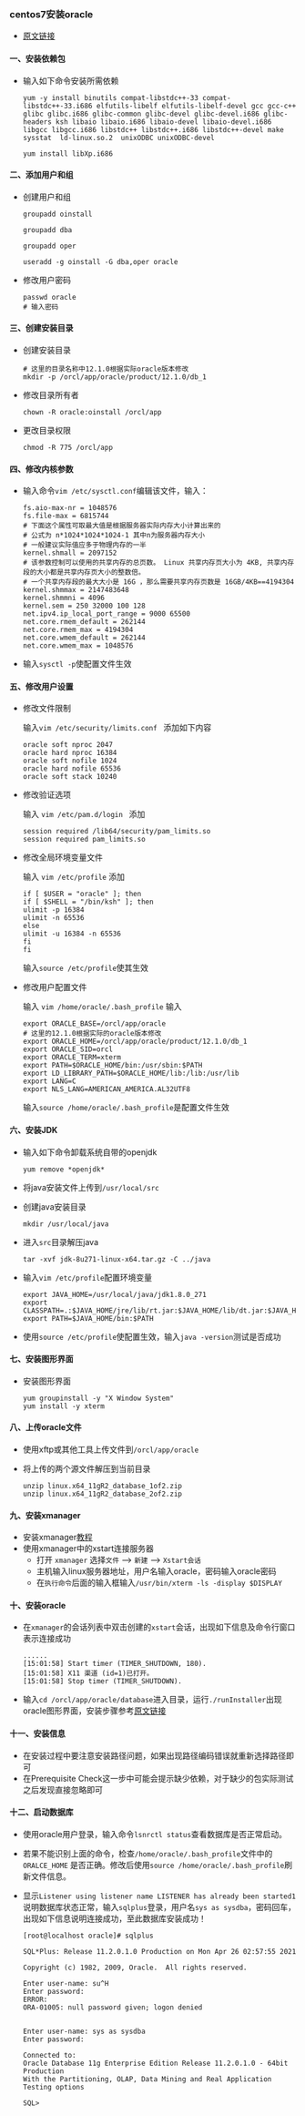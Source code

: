 ### centos7安装oracle

- [原文链接](https://blog.csdn.net/weixin_35867471/article/details/90051222)

#### 一、安装依赖包

- 输入如下命令安装所需依赖

  ```shell
  yum -y install binutils compat-libstdc++-33 compat-libstdc++-33.i686 elfutils-libelf elfutils-libelf-devel gcc gcc-c++ glibc glibc.i686 glibc-common glibc-devel glibc-devel.i686 glibc-headers ksh libaio libaio.i686 libaio-devel libaio-devel.i686 libgcc libgcc.i686 libstdc++ libstdc++.i686 libstdc++-devel make sysstat  ld-linux.so.2  unixODBC unixODBC-devel
  ```

  ```shell
  yum install libXp.i686
  ```

#### 二、添加用户和组

- 创建用户和组

  ```shell
  groupadd oinstall
  
  groupadd dba
  
  groupadd oper
  
  useradd -g oinstall -G dba,oper oracle
  ```

- 修改用户密码

  ```shell
  passwd oracle
  # 输入密码
  ```

#### 三、创建安装目录

- 创建安装目录

  ```shell
  # 这里的目录名称中12.1.0根据实际oracle版本修改
  mkdir -p /orcl/app/oracle/product/12.1.0/db_1
  ```

- 修改目录所有者

  ```shell
  chown -R oracle:oinstall /orcl/app
  ```

- 更改目录权限

  ```shell
  chmod -R 775 /orcl/app
  ```

#### 四、修改内核参数

- 输入命令`vim /etc/sysctl.conf`编辑该文件，输入：

  ```shell
  fs.aio-max-nr = 1048576
  fs.file-max = 6815744
  # 下面这个属性可取最大值是根据服务器实际内存大小计算出来的
  # 公式为 n*1024*1024*1024-1 其中n为服务器内存大小
  # 一般建议实际值应多于物理内存的一半
  kernel.shmall = 2097152
  # 该参数控制可以使用的共享内存的总页数。 Linux 共享内存页大小为 4KB, 共享内存段的大小都是共享内存页大小的整数倍。
  # 一个共享内存段的最大大小是 16G ，那么需要共享内存页数是 16GB/4KB==4194304
  kernel.shmmax = 2147483648
  kernel.shmmni = 4096
  kernel.sem = 250 32000 100 128
  net.ipv4.ip_local_port_range = 9000 65500
  net.core.rmem_default = 262144
  net.core.rmem_max = 4194304
  net.core.wmem_default = 262144
  net.core.wmem_max = 1048576
  ```

- 输入`sysctl -p`使配置文件生效

#### 五、修改用户设置

- 修改文件限制

  输入`vim /etc/security/limits.conf `  添加如下内容

  ```shell
  oracle soft nproc 2047
  oracle hard nproc 16384
  oracle soft nofile 1024
  oracle hard nofile 65536
  oracle soft stack 10240
  ```

- 修改验证选项

  输入 `vim /etc/pam.d/login `  添加

  ```shell
  session required /lib64/security/pam_limits.so
  session required pam_limits.so
  ```

- 修改全局环境变量文件

  输入 `vim /etc/profile` 添加

  ```shell
  if [ $USER = "oracle" ]; then
  if [ $SHELL = "/bin/ksh" ]; then
  ulimit -p 16384
  ulimit -n 65536
  else
  ulimit -u 16384 -n 65536
  fi
  fi
  ```

  输入`source /etc/profile`使其生效

- 修改用户配置文件

  输入 `vim /home/oracle/.bash_profile` 输入

  ```shell
  export ORACLE_BASE=/orcl/app/oracle 
  # 这里的12.1.0根据实际的oracle版本修改
  export ORACLE_HOME=/orcl/app/oracle/product/12.1.0/db_1
  export ORACLE_SID=orcl
  export ORACLE_TERM=xterm
  export PATH=$ORACLE_HOME/bin:/usr/sbin:$PATH
  export LD_LIBRARY_PATH=$ORACLE_HOME/lib:/lib:/usr/lib
  export LANG=C
  export NLS_LANG=AMERICAN_AMERICA.AL32UTF8
  ```

   输入`source /home/oracle/.bash_profile`是配置文件生效

#### 六、安装JDK

- 输入如下命令卸载系统自带的openjdk

  ```shell
  yum remove *openjdk*
  ```

- 将java安装文件上传到`/usr/local/src`

- 创建java安装目录

  ```shell
  mkdir /usr/local/java
  ```

- 进入`src`目录解压java

  ```shell
  tar -xvf jdk-8u271-linux-x64.tar.gz -C ../java
  ```

- 输入`vim /etc/profile`配置环境变量

  ```shell
  export JAVA_HOME=/usr/local/java/jdk1.8.0_271
  export CLASSPATH=.:$JAVA_HOME/jre/lib/rt.jar:$JAVA_HOME/lib/dt.jar:$JAVA_HOME/lib/tools.jar
  export PATH=$JAVA_HOME/bin:$PATH
  ```

- 使用`source /etc/profile`使配置生效，输入`java -version`测试是否成功

#### 七、安装图形界面

- 安装图形界面

  ```shell
  yum groupinstall -y "X Window System"
  yum install -y xterm
  ```

#### 八、上传oracle文件

- 使用xftp或其他工具上传文件到`/orcl/app/oracle`

- 将上传的两个源文件解压到当前目录

  ```shell
  unzip linux.x64_11gR2_database_1of2.zip
  unzip linux.x64_11gR2_database_2of2.zip 
  ```

#### 九、安装xmanager

- 安装xmanager[教程](https://www.xshellcn.com/xmg_column/xm-az.html)
- 使用xmanager中的xstart连接服务器
  - 打开 `xmanager` 选择`文件` —> `新建` —> `Xstart会话`
  - 主机输入linux服务器地址，用户名输入oracle，密码输入oracle密码
  - 在`执行命令`后面的输入框输入`/usr/bin/xterm -ls -display $DISPLAY`

#### 十、安装oracle

- 在`xmanager`的会话列表中双击创建的`xstart`会话，出现如下信息及命令行窗口表示连接成功

  ```
  ......
  [15:01:58] Start timer (TIMER_SHUTDOWN, 180).
  [15:01:58] X11 渠道 (id=1)已打开。
  [15:01:58] Stop timer (TIMER_SHUTDOWN).
  ```

- 输入`cd /orcl/app/oracle/database`进入目录，运行`./runInstaller`出现oracle图形界面，安装步骤参考[原文链接](https://blog.csdn.net/weixin_35867471/article/details/90051222)

#### 十一、安装信息

- 在安装过程中要注意安装路径问题，如果出现路径编码错误就重新选择路径即可
- 在Prerequisite Check这一步中可能会提示缺少依赖，对于缺少的包实际测试之后发现直接忽略即可

#### 十二、启动数据库

- 使用oracle用户登录，输入命令`lsnrctl status`查看数据库是否正常启动。

- 若果不能识别上面的命令，检查`/home/oracle/.bash_profile`文件中的`ORALCE_HOME` 是否正确。修改后使用`source /home/oracle/.bash_profile`刷新文件信息。

- 显示`Listener using listener name LISTENER has already been started1`说明数据库状态正常，输入`sqlplus`登录，用户名`sys as sysdba`，密码回车，出现如下信息说明连接成功，至此数据库安装成功！

  ```
  [root@localhost oracle]# sqlplus
  
  SQL*Plus: Release 11.2.0.1.0 Production on Mon Apr 26 02:57:55 2021
  
  Copyright (c) 1982, 2009, Oracle.  All rights reserved.
  
  Enter user-name: su^H
  Enter password: 
  ERROR:
  ORA-01005: null password given; logon denied
  
  
  Enter user-name: sys as sysdba
  Enter password: 
  
  Connected to:
  Oracle Database 11g Enterprise Edition Release 11.2.0.1.0 - 64bit Production
  With the Partitioning, OLAP, Data Mining and Real Application Testing options
  
  SQL> 
  
  ```

  

